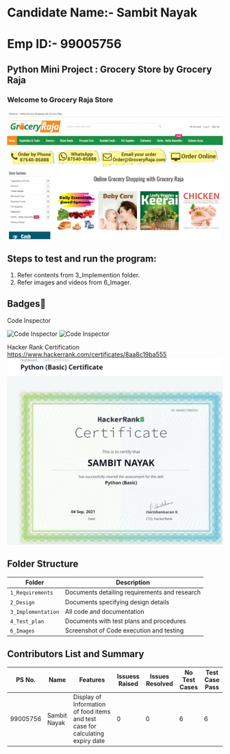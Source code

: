 # Candidate Name:- Sambit Nayak
# Emp ID:- 99005756

## Python Mini Project : Grocery Store by Grocery Raja

###  Welcome to Grocery Raja Store


![Screenshot (5)](https://github.com/Sambit-12/OOPS_Grocery_Python/blob/59ad960ba8ba03eda6995db57c74c59d5c83f511/2_Design/Grocery%20Raja.jpg)


## Steps to test and run the program: 
1. Refer contents from 3_Implemention folder.
2. Refer images and videos from 6_Imager.



## Badges🥇

  Code Inspector 

![Code Inspector](https://www.code-inspector.com/project/27275/score/svg)
![Code Inspector](https://www.code-inspector.com/project/27275/status/svg)

Hacker Rank Certification
https://www.hackerrank.com/certificates/8aa8c19ba555
![Hacker_Rank_Certificate](https://raw.githubusercontent.com/Sambit-12/OOPS_Grocery_Python/main/2_Design/Hacker%20Rank.jpg?token=AUR3A2YYAV3NG4KSJQKZPNLBGNQKW)
## Folder Structure
Folder             | Description
-------------------| -----------------------------------------
`1_Requirements`   | Documents detailing requirements and research
`2_Design`         | Documents specifying design details
`3_Implementation` | All code and documentation
`4_Test_plan`      | Documents with test plans and procedures
`6_Images`         | Screenshot of Code execution and testing

## Contributors List and Summary

PS No. |  Name   |    Features    | Issuess Raised |Issues Resolved|No Test Cases|Test Case Pass
-------|---------|----------------|----------------|---------------|-------------|--------------
99005756 | Sambit Nayak             | Display of Information of food items and test case for calculating expiry date| 0| 0| 6|6



 

